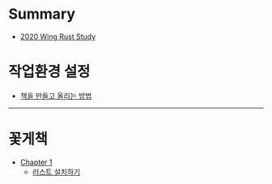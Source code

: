 # Summary

<!-- 목차를 작성하는 페이지입니다. 목차 작성도 꼭 확인해주세요. -->

- [2020 Wing Rust Study](./cover.md)

# 작업환경 설정

- [책을 만들고 올리는 방법](./ch0/mdbook.md)

---

# 꽃게책

- [Chapter 1](./ch1/chapter_1.md)
  - [러스트 설치하기](./ch1/install_rust.md)
